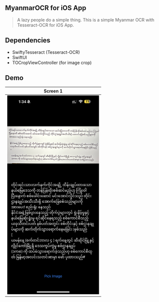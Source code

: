 ## MyanmarOCR for iOS App
> A lazy people do a simple thing. This is a simple Myanmar OCR with Tesseract-OCR for iOS App.

## Dependencies
- SwiftyTesseract (Tesseract-OCR)
- SwiftUI
- TOCropViewController (for image crop)

## Demo
   Screen 1 | 
:-------------------------: | 
<img src="src/1.png" width="300px"> | 

